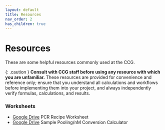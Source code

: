 ```yaml
---
layout: default
title: Resources
nav_order: 2
has_children: true
---
```

# Resources

These are some helpful resources commonly used at the CCG.

{: .caution }
**Consult with CCG staff before using any resource with which you are unfamiliar.** These resources are provided for convenience and reference only; ensure that you understand all calculations and workflows before implementing them into your project, and always independently verify formulas, calculations, and results.

### Worksheets

- [Google Drive](https://docs.google.com/spreadsheets/d/1hKLxhC7d7d4423HbVtcGsacuRxX5oxFmqCplrxE0ip0/edit?usp=sharing)
    PCR Recipe Worksheet
- [Google Drive](https://docs.google.com/spreadsheets/d/1VeYFH3QpSOnLJZie2X68Q5Kkp6U9IDx4WxGPNYPbhWA/edit?usp=sharing)
    Sample Pooling/nM Conversion Calculator
